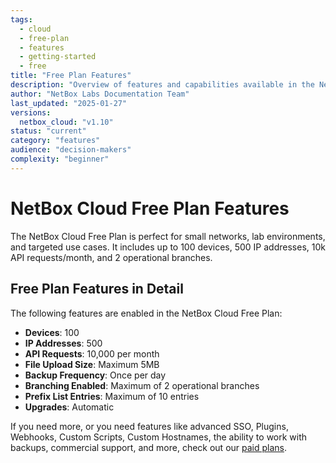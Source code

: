 ```yaml
---
tags:
  - cloud
  - free-plan
  - features
  - getting-started
  - free
title: "Free Plan Features"
description: "Overview of features and capabilities available in the NetBox Cloud Free Plan, including limitations and upgrade options."
author: "NetBox Labs Documentation Team"
last_updated: "2025-01-27"
versions:
  netbox_cloud: "v1.10"
status: "current"
category: "features"
audience: "decision-makers"
complexity: "beginner"
---
```


# NetBox Cloud Free Plan Features

The NetBox Cloud Free Plan is perfect for small networks, lab environments, and targeted use cases. It includes up to 100 devices, 500 IP addresses, 10k API requests/month, and 2 operational branches. 

## Free Plan Features in Detail

The following features are enabled in the NetBox Cloud Free Plan: 

- **Devices**: 100
- **IP Addresses**: 500
- **API Requests**: 10,000 per month
- **File Upload Size**: Maximum 5MB 
- **Backup Frequency**: Once per day
- **Branching Enabled**: Maximum of 2 operational branches
- **Prefix List Entries**: Maximum of 10 entries
- **Upgrades**: Automatic

If you need more, or you need features like advanced SSO, Plugins, Webhooks, Custom Scripts, Custom Hostnames, the ability to work with backups, commercial support, and more, check out our [paid plans](https://netboxlabs.com/pricing/).
